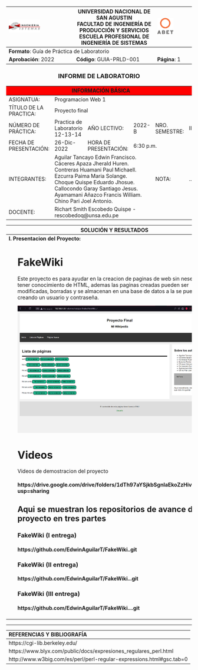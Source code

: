 <div align="center">
<table>
    <theader>
        <tr>
            <td><img src="https://github.com/rescobedoq/pw2/blob/main/epis.png?raw=true" alt="EPIS" style="width:50%; height:auto"/></td>
            <th>
                <span style="font-weight:bold;">UNIVERSIDAD NACIONAL DE SAN AGUSTIN</span><br />
                <span style="font-weight:bold;">FACULTAD DE INGENIERÍA DE PRODUCCIÓN Y SERVICIOS</span><br />
                <span style="font-weight:bold;">ESCUELA PROFESIONAL DE INGENIERÍA DE SISTEMAS</span>
            </th>
            <td><img src="https://github.com/rescobedoq/pw2/blob/main/abet.png?raw=true" alt="ABET" style="width:50%; height:auto"/></td>
        </tr>
    </theader>
    <tbody>
        <tr><td colspan="3"><span style="font-weight:bold;">Formato</span>: Guía de Práctica de Laboratorio</td></tr>
        <tr><td><span style="font-weight:bold;">Aprobación</span>:  2022 </td><td><span style="font-weight:bold;">Código</span>: GUIA-PRLD-001</td><td><span style="font-weight:bold;">Página</span>: 1</td></tr>
    </tbody>
</table>
</div>
<div align="center">
 <h3>INFORME DE LABORATORIO</h3>
</div>
<table>
 <theader>
  <tr><th colspan="6" bgcolor="red">INFORMACIÓN BÁSICA</th></tr>
 </theader>
 <tbody>
  <tr><td>ASIGNATUA:</td><td colspan="5">Programacion Web 1 </td></tr>
  <tr><td>TÍTULO DE LA PRACTICA:</td><td colspan="4">Proyecto final <td></tr>
  <tr><td>NÚMERO DE PRÁCTICA:</td><td>Practica de Laboratorio 12-13-14</td><td>AÑO LECTIVO:</td><td>2022-B</td><td>NRO. SEMESTRE:</td><td>II</td></tr>
  <tr><td>FECHA DE PRESENTACIÓN:</td><td> 26-Dic-2022</td><td>HORA DE PRESENTACIÓN:</td><td colspan="3">6:30 p.m.</td></tr>


  <tr><td>INTEGRANTES:</td><td colspan="3">Aguilar Tancayo Edwin Francisco. <br>Cáceres Apaza Jherald Huren.<br>Contreras Huamani Paul Michaell.
   <br>Ezcurra Paima Maria Solange. <br>Choque Quispe Eduardo Jhosue. <br> Callocondo Garay Santiago Jesus. <br> Ayamamani Añazco Francis William. <br> Chino Pari Joel Antonio. </td><td>NOTA:</td><td>...</td></tr>

  <tr><td>DOCENTE:</td><td colspan="5">Richart Smith Escobedo Quispe - rescobedoq@unsa.edu.pe</td></tr>
 </tbody>
</table>
<table>
 <theader>
  <tr><th>SOLUCIÓN Y RESULTADOS</th></tr>
 </theader>
 <tbody>
  <tr><td><strong>I. Presentacion del Proyecto:</strong><br>
  <ul>
    <h1>  FakeWiki  </h1> 
      <p>Este proyecto es para ayudar en la creacion de paginas de web sin nesesidad de tener conocimiento de HTML, ademas las paginas creadas                      pueden ser modificadas, borradas y se almacenan en una base de datos a la se puede acceder creando un usuario y contraseña. </p>
          <img src="img/imagen.png"/>
     <h1>  Videos  </h1> 
      <p>Videos de demostracion del proyecto</p>
          <h4>https://drive.google.com/drive/folders/1dTh97aYSjkbSgnIaEkoZzHivUoG9BIaZ?usp=sharing</h4>     
       <h2> Aqui se muestran los repositorios de avance del proyecto en tres partes </h2>
       <h3> FakeWiki (I entrega) </h3>
       <h4>https://github.com/EdwinAguilarT/FakeWiki..git</h4>
       <h3> FakeWiki (II entrega) </h3>
       <h4>https://github.com/EdwinAguilarT/FakeWiki...git</h4>
       <h3> FakeWiki (III entrega) </h3>
       <h4>https://github.com/EdwinAguilarT/FakeWiki....git</h4>
 </tbody>
</table>
<hr>
<table>
 <theader>
  <tr><td><strong>REFERENCIAS Y BIBLIOGRAFÍA</strong></td><tr>
 </theader>
 <tbody>
  <tr><td>https://cgi-lib.berkeley.edu/</td></tr>
  <tr><td>https://www.blyx.com/public/docs/expresiones_regulares_perl.html</td></tr>
  <tr><td>http://www.w3big.com/es/perl/perl-regular-expressions.html#gsc.tab=0</td></tr>
 </tbody>
</table>


